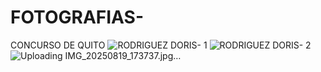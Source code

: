 # FOTOGRAFIAS-
CONCURSO DE QUITO 
![RODRIGUEZ DORIS- 1](https://github.com/user-attachments/assets/46a3062c-1bef-4ae3-81cf-ee4f99b0fcc0)
![RODRIGUEZ DORIS- 2](https://github.com/user-attachments/assets/2959454d-e825-4278-baac-6dad845ada8d)
![Uploading IMG_20250819_173737.jpg…]()
